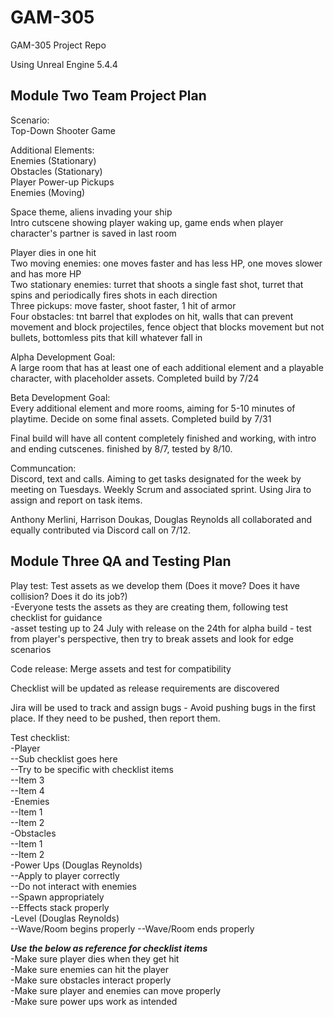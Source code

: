 # GAM-305
GAM-305 Project Repo

Using Unreal Engine 5.4.4

## Module Two Team Project Plan
Scenario:  
Top-Down Shooter Game

Additional Elements:  
Enemies (Stationary)  
Obstacles (Stationary)  
Player Power-up Pickups  
Enemies (Moving)

Space theme, aliens invading your ship  
Intro cutscene showing player waking up, game ends when player character's partner is saved in last room

Player dies in one hit  
Two moving enemies: one moves faster and has less HP, one moves slower and has more HP  
Two stationary enemies: turret that shoots a single fast shot, turret that spins and periodically fires shots in each direction  
Three pickups: move faster, shoot faster, 1 hit of armor  
Four obstacles: tnt barrel that explodes on hit, walls that can prevent movement and block projectiles, fence object that blocks movement but not bullets, bottomless pits that kill whatever fall in

Alpha Development Goal:  
A large room that has at least one of each additional element and a playable character, with placeholder assets. Completed build by 7/24

Beta Development Goal:  
Every additional element and more rooms, aiming for 5-10 minutes of playtime. Decide on some final assets. Completed build by 7/31

Final build will have all content completely finished and working, with intro and ending cutscenes. finished by 8/7, tested by 8/10.

Communcation:  
Discord, text and calls. Aiming to get tasks designated for the week by meeting on Tuesdays. Weekly Scrum and associated sprint.
Using Jira to assign and report on task items.



Anthony Merlini, Harrison Doukas, Douglas Reynolds all collaborated and equally contributed via Discord call on 7/12.

## Module Three QA and Testing Plan

Play test: Test assets as we develop them (Does it move? Does it have collision? Does it do its job?)  
  -Everyone tests the assets as they are creating them, following test checklist for guidance  
  -asset testing up to 24 July with release on the 24th for alpha build - test from player's perspective, then try to break assets and look for edge scenarios

Code release: Merge assets and test for compatibility

Checklist will be updated as release requirements are discovered

Jira will be used to track and assign bugs - Avoid pushing bugs in the first place. If they need to be pushed, then report them.

Test checklist:  
  -Player  
    --Sub checklist goes here  
    --Try to be specific with checklist items  
    --Item 3  
    --Item 4  
  -Enemies  
    --Item 1  
    --Item 2  
  -Obstacles  
    --Item 1  
    --Item 2  
  -Power Ups (Douglas Reynolds)  
    --Apply to player correctly  
    --Do not interact with enemies  
    --Spawn appropriately  
    --Effects stack properly  
  -Level (Douglas Reynolds)  
    --Wave/Room begins properly 
    --Wave/Room ends properly  

***Use the below as reference for checklist items***  
  -Make sure player dies when they get hit  
  -Make sure enemies can hit the player  
  -Make sure obstacles interact properly  
  -Make sure player and enemies can move properly  
  -Make sure power ups work as intended  
